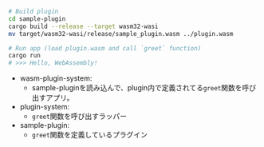```sh
# Build plugin
cd sample-plugin
cargo build --release --target wasm32-wasi
mv target/wasm32-wasi/release/sample_plugin.wasm ../plugin.wasm

# Run app (load plugin.wasm and call `greet` function)
cargo run
# >>> Hello, WebAssembly!
```

- wasm-plugin-system:
  - sample-pluginを読み込んで、plugin内で定義されてる`greet`関数を呼び出すアプリ。
- plugin-system:
  - `greet`関数を呼び出すラッパー
- sample-plugin:
  - `greet`関数を定義しているプラグイン
